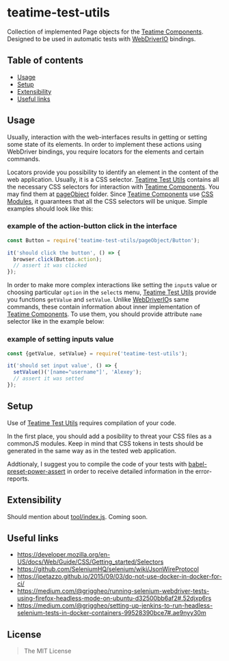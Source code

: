 teatime-test-utils
==================

Collection of implemented Page objects for the [Teatime Components](https://github.com/sullenor/teatime-components). Designed to be used in automatic tests with [WebDriverIO](http://webdriver.io/) bindings.


## Table of contents

- [Usage](#usage)
- [Setup](#setup)
- [Extensibility](#extensibility)
- [Useful links](#useful-links)


## Usage

Usually, interaction with the web-interfaces results in getting or setting some state of its elements. In order to implement these actions using WebDriver bindings, you require locators for the elements and certain commands.

Locators provide you possibility to identify an element in the content of the web application. Usually, it is a CSS selector. [Teatime Test Utils](https://github.com/sullenor/teatime-test-utils/) contains all the necessary CSS selectors for interaction with [Teatime Components](https://github.com/sullenor/teatime-components). You may find them at [pageObject](pageObject) folder. Since [Teatime Components](https://github.com/sullenor/teatime-components) use [CSS Modules](https://github.com/css-modules/css-modules), it guarantees that all the CSS selectors will be unique. Simple examples should look like this:


### example of the action-button click in the interface

```javascript
const Button = require('teatime-test-utils/pageObject/Button');

it('should click the button', () => {
  browser.click(Button.action);
  // assert it was clicked
});
```


In order to make more complex interactions like setting the `input`s value or choosing particular `option` in the `select`s menu, [Teatime Test Utils](https://github.com/sullenor/teatime-test-utils/) provide you functions `getValue` and `setValue`. Unlike [WebDriverIO](http://webdriver.io/)s same commands, these contain information about inner implementation of [Teatime Components](https://github.com/sullenor/teatime-components). To use them, you should provide attribute `name` selector like in the example below:


### example of setting inputs value

```javascript
const {getValue, setValue} = require('teatime-test-utils');

it('should set input value', () => {
  setValue()('[name="username"]', 'Alexey');
  // assert it was setted
});
```


## Setup

Use of [Teatime Test Utils](https://github.com/sullenor/teatime-test-utils/) requires compilation of your code.

In the first place, you should add a posibility to threat your CSS files as a commonJS modules. Keep in mind that CSS tokens in tests should be generated in the same way as in the tested web application.

Addtionaly, I suggest you to compile the code of your tests with [babel-preset-power-assert](https://github.com/power-assert-js/babel-preset-power-assert#via-babelrc-recommended) in order to receive detailed information in the error-reports.


## Extensibility

Should mention about [tool/index.js](tool/index.js). Coming soon.


## Useful links

- https://developer.mozilla.org/en-US/docs/Web/Guide/CSS/Getting_started/Selectors
- https://github.com/SeleniumHQ/selenium/wiki/JsonWireProtocol
- https://jpetazzo.github.io/2015/09/03/do-not-use-docker-in-docker-for-ci/
- https://medium.com/@griggheo/running-selenium-webdriver-tests-using-firefox-headless-mode-on-ubuntu-d32500bb6af2#.52djxp6rs
- https://medium.com/@griggheo/setting-up-jenkins-to-run-headless-selenium-tests-in-docker-containers-99528390bce7#.ae9nyy30m


## License

> The MIT License
